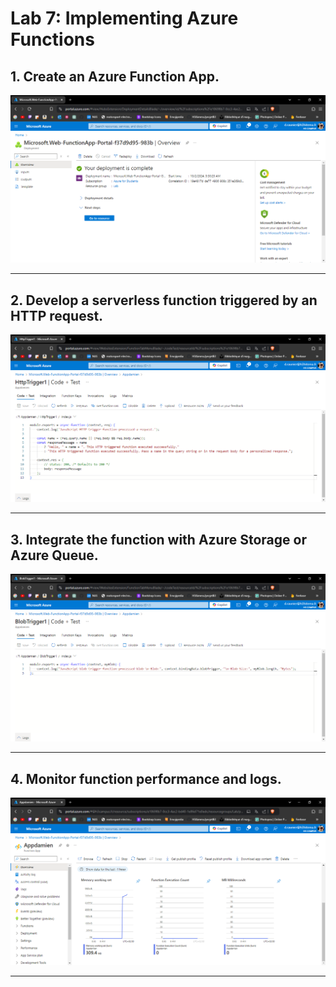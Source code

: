 # Lab 7: Implementing Azure Functions

## 1. Create an Azure Function App.

![Azure Function App](./1.PNG)

---

## 2. Develop a serverless function triggered by an HTTP request.

![serverless function](./2.PNG)

---

## 3. Integrate the function with Azure Storage or Azure Queue.

![Azure Storage](./3.PNG)

---

## 4. Monitor function performance and logs.

![performance and logs](./4.PNG)

---

